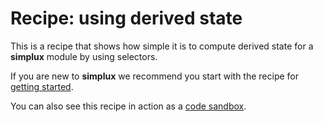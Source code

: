 # Recipe: using derived state

This is a recipe that shows how simple it is to compute derived state for a **simplux** module by using selectors.

If you are new to **simplux** we recommend you start with the recipe for [getting started](../getting-started#readme).

You can also see this recipe in action as a [code sandbox](https://codesandbox.io/s/github/MrWolfZ/simplux/tree/master/recipes/basics/using-derived-state).
